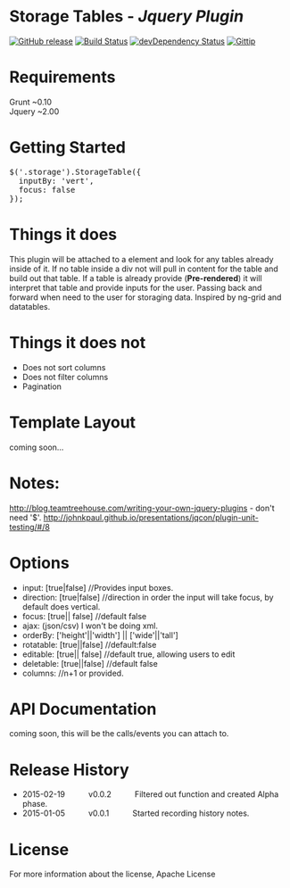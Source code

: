 Storage Tables - <i>Jquery Plugin</i>
=============
[![GitHub release](https://img.shields.io/badge/Alpha-0.0.2-red.svg)]()
[![Build Status](https://travis-ci.org/fassetar/storage-tables.svg?branch=master)](https://travis-ci.org/fassetar/storage-tables)
[![devDependency Status](https://david-dm.org/fassetar/storagetables/dev-status.svg)](https://david-dm.org/fassetar/storagetables#info=devDependencies)
<a href="https://www.gittip.com/fassetar/"><img src="http://img.shields.io/gittip/fassetar.svg" alt="Gittip"></a><br/>

Requirements
=============
Grunt ~0.10<br/>
Jquery ~2.00

Getting Started
=============
<pre>
$('.storage').StorageTable({
  inputBy: 'vert',
  focus: false
});
</pre>

Things it does
=============
  This plugin will be attached to a element and look for any tables already inside of it. If no table inside a div not will pull in content 
for the table and build out that table. If a table is already provide (<b>Pre-rendered</b>) it will interpret that table and provide inputs for the user. Passing back and forward when need to the user for storaging data. Inspired by ng-grid and datatables.

Things it does not
===== 
 - Does not sort columns
 - Does not filter columns
 - Pagination

Template Layout
====
coming soon...


Notes:
====
http://blog.teamtreehouse.com/writing-your-own-jquery-plugins - don't need '$'. http://johnkpaul.github.io/presentations/jqcon/plugin-unit-testing/#/8

Options
====
 - input: [true|false] //Provides input boxes.
 - direction: [true|false] //direction in order the input will take focus, by default does vertical.
 - focus: [true|| false] //default false
 - ajax: (json/csv) I won't be doing xml.
 - orderBy: ['height'||'width'] || ['wide'||'tall']
 - rotatable: [true||false] //default:false
 - editable: [true|| false] //default true, allowing users to edit
 - deletable: [true||false] //default false
 - columns: //n+1 or provided.
 
API Documentation 
=====
coming soon, this will be the calls/events you can attach to.

Release History
=============
 * 2015-02-19   v0.0.2   Filtered out function and created Alpha phase.
 * 2015-01-05   v0.0.1   Started recording history notes.

License
=============
For more information about the license, Apache License
